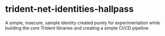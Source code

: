 # trident-net-identities-hallpass

A simple, insecure, sample identity created purely for experimentation while building the core TrIdent libraries and creating a simple CI/CD pipeline.
